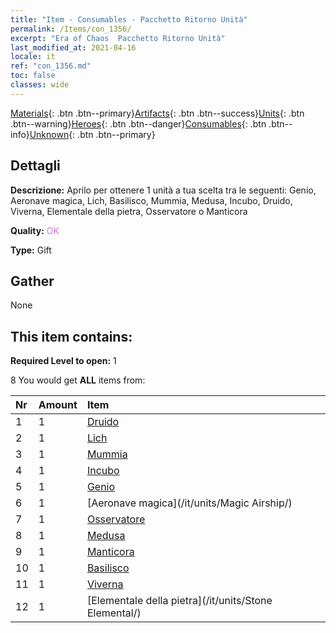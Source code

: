 ```yaml
---
title: "Item - Consumables - Pacchetto Ritorno Unità"
permalink: /Items/con_1356/
excerpt: "Era of Chaos  Pacchetto Ritorno Unità"
last_modified_at: 2021-04-16
locale: it
ref: "con_1356.md"
toc: false
classes: wide
---
```

 [Materials](/it/Items/){: .btn .btn--primary}[Artifacts](/it/Items/Artifacts/){: .btn .btn--success}[Units](/it/Items/Units/){: .btn .btn--warning}[Heroes](/it/Items/Heroes/){: .btn .btn--danger}[Consumables](/it/Items/Consumables/){: .btn .btn--info}[Unknown](/it/Items/Unknown/){: .btn .btn--primary}

## Dettagli
 **Descrizione:** Aprilo per ottenere 1 unità a tua scelta tra le seguenti: Genio, Aeronave magica, Lich, Basilisco, Mummia, Medusa, Incubo, Druido, Viverna, Elementale della pietra, Osservatore o Manticora

 **Quality:** <span style="color: #DA70D6">OK</span>

 **Type:** Gift

## Gather

  None

## This item contains:

 **Required Level to open:** 1

 8 You would get **ALL** items  from:

  | Nr | Amount |     Item    |
  |:---|:-------|:------------|
  | 1 | 1 | [Druido](/it/units/Druid/) |  | 
  | 2 | 1 | [Lich](/it/units/Lich/) |  | 
  | 3 | 1 | [Mummia](/it/units/Mummy/) |  | 
  | 4 | 1 | [Incubo](/it/units/Nightmare/) |  | 
  | 5 | 1 | [Genio](/it/units/Genie/) |  | 
  | 6 | 1 | [Aeronave magica](/it/units/Magic Airship/) |  | 
  | 7 | 1 | [Osservatore](/it/units/Beholder/) |  | 
  | 8 | 1 | [Medusa](/it/units/Medusa/) |  | 
  | 9 | 1 | [Manticora](/it/units/Manticore/) |  | 
  | 10 | 1 | [Basilisco](/it/units/Basilisk/) |  | 
  | 11 | 1 | [Viverna](/it/units/Wyvern/) |  | 
  | 12 | 1 | [Elementale della pietra](/it/units/Stone Elemental/) |  | 
